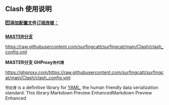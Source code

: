 ## Clash 使用说明 <a href="https://github.com/surfingcatt/surfingcat/tree/main/Clash">

#### 1️⃣添加配置文件订阅连接：
**MASTER分支**

https://raw.githubusercontent.com/surfingcatt/surfingcat/main/Clash/clash_config.yml

**MASTER分支 GHProxy`免代理`**

https://ghproxy.com/https://raw.githubusercontent.com/surfingcatt/surfingcat/main/Clash/clash_config.yml

`预处理` is a definitive library for [YAML](https://yaml.org/), the human friendly data serialization standard.
This library:Markdown Preview EnhancedMarkdown Preview Enhanced